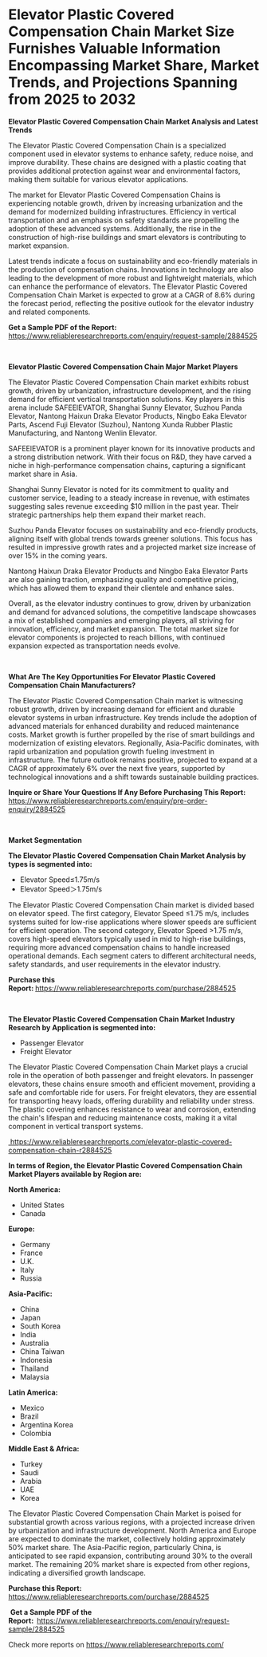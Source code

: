 <p><h1>Elevator Plastic Covered Compensation Chain Market Size Furnishes Valuable Information Encompassing Market Share, Market Trends, and Projections Spanning from 2025 to 2032</h1></p><p><strong>Elevator Plastic Covered Compensation Chain Market Analysis and Latest Trends</strong></p>
<p><p>The Elevator Plastic Covered Compensation Chain is a specialized component used in elevator systems to enhance safety, reduce noise, and improve durability. These chains are designed with a plastic coating that provides additional protection against wear and environmental factors, making them suitable for various elevator applications.</p><p>The market for Elevator Plastic Covered Compensation Chains is experiencing notable growth, driven by increasing urbanization and the demand for modernized building infrastructures. Efficiency in vertical transportation and an emphasis on safety standards are propelling the adoption of these advanced systems. Additionally, the rise in the construction of high-rise buildings and smart elevators is contributing to market expansion.</p><p>Latest trends indicate a focus on sustainability and eco-friendly materials in the production of compensation chains. Innovations in technology are also leading to the development of more robust and lightweight materials, which can enhance the performance of elevators. The Elevator Plastic Covered Compensation Chain Market is expected to grow at a CAGR of 8.6% during the forecast period, reflecting the positive outlook for the elevator industry and related components.</p></p>
<p><strong>Get a Sample PDF of the Report:&nbsp;</strong> <a href="https://www.reliableresearchreports.com/enquiry/request-sample/2884525?utm_campaign=3207&utm_medium=2&utm_source=Github&utm_content=ia&utm_term=13032025&utm_id=elevator-plastic-covered-compensation-chain">https://www.reliableresearchreports.com/enquiry/request-sample/2884525</a></p>
<p>&nbsp;</p>
<p><strong>Elevator Plastic Covered Compensation Chain Major Market Players</strong></p>
<p><p>The Elevator Plastic Covered Compensation Chain market exhibits robust growth, driven by urbanization, infrastructure development, and the rising demand for efficient vertical transportation solutions. Key players in this arena include SAFEElEVATOR, Shanghai Sunny Elevator, Suzhou Panda Elevator, Nantong Haixun Draka Elevator Products, Ningbo Eaka Elevator Parts, Ascend Fuji Elevator (Suzhou), Nantong Xunda Rubber Plastic Manufacturing, and Nantong Wenlin Elevator. </p><p>SAFEElEVATOR is a prominent player known for its innovative products and a strong distribution network. With their focus on R&D, they have carved a niche in high-performance compensation chains, capturing a significant market share in Asia.</p><p>Shanghai Sunny Elevator is noted for its commitment to quality and customer service, leading to a steady increase in revenue, with estimates suggesting sales revenue exceeding $10 million in the past year. Their strategic partnerships help them expand their market reach.</p><p>Suzhou Panda Elevator focuses on sustainability and eco-friendly products, aligning itself with global trends towards greener solutions. This focus has resulted in impressive growth rates and a projected market size increase of over 15% in the coming years.</p><p>Nantong Haixun Draka Elevator Products and Ningbo Eaka Elevator Parts are also gaining traction, emphasizing quality and competitive pricing, which has allowed them to expand their clientele and enhance sales.</p><p>Overall, as the elevator industry continues to grow, driven by urbanization and demand for advanced solutions, the competitive landscape showcases a mix of established companies and emerging players, all striving for innovation, efficiency, and market expansion. The total market size for elevator components is projected to reach billions, with continued expansion expected as transportation needs evolve.</p></p>
<p>&nbsp;</p>
<p><strong>What Are The Key Opportunities For Elevator Plastic Covered Compensation Chain Manufacturers?</strong></p>
<p><p>The Elevator Plastic Covered Compensation Chain market is witnessing robust growth, driven by increasing demand for efficient and durable elevator systems in urban infrastructure. Key trends include the adoption of advanced materials for enhanced durability and reduced maintenance costs. Market growth is further propelled by the rise of smart buildings and modernization of existing elevators. Regionally, Asia-Pacific dominates, with rapid urbanization and population growth fueling investment in infrastructure. The future outlook remains positive, projected to expand at a CAGR of approximately 6% over the next five years, supported by technological innovations and a shift towards sustainable building practices.</p></p>
<p><strong>Inquire or Share Your Questions If Any Before Purchasing This Report:</strong> <a href="https://www.reliableresearchreports.com/enquiry/pre-order-enquiry/2884525?utm_campaign=3207&utm_medium=2&utm_source=Github&utm_content=ia&utm_term=13032025&utm_id=elevator-plastic-covered-compensation-chain">https://www.reliableresearchreports.com/enquiry/pre-order-enquiry/2884525</a></p>
<p>&nbsp;</p>
<p><strong>Market Segmentation</strong></p>
<p><strong>The Elevator Plastic Covered Compensation Chain Market Analysis by types is segmented into:</strong></p>
<p><ul><li>Elevator Speed≤1.75m/s</li><li>Elevator Speed＞1.75m/s</li></ul></p>
<p><p>The Elevator Plastic Covered Compensation Chain market is divided based on elevator speed. The first category, Elevator Speed ≤1.75 m/s, includes systems suited for low-rise applications where slower speeds are sufficient for efficient operation. The second category, Elevator Speed >1.75 m/s, covers high-speed elevators typically used in mid to high-rise buildings, requiring more advanced compensation chains to handle increased operational demands. Each segment caters to different architectural needs, safety standards, and user requirements in the elevator industry.</p></p>
<p><strong>Purchase this Report:&nbsp;</strong><a href="https://www.reliableresearchreports.com/purchase/2884525?utm_campaign=3207&utm_medium=2&utm_source=Github&utm_content=ia&utm_term=13032025&utm_id=elevator-plastic-covered-compensation-chain">https://www.reliableresearchreports.com/purchase/2884525</a></p>
<p>&nbsp;</p>
<p><strong>The Elevator Plastic Covered Compensation Chain Market Industry Research by Application is segmented into:</strong></p>
<p><ul><li>Passenger Elevator</li><li>Freight Elevator</li></ul></p>
<p><p>The Elevator Plastic Covered Compensation Chain Market plays a crucial role in the operation of both passenger and freight elevators. In passenger elevators, these chains ensure smooth and efficient movement, providing a safe and comfortable ride for users. For freight elevators, they are essential for transporting heavy loads, offering durability and reliability under stress. The plastic covering enhances resistance to wear and corrosion, extending the chain's lifespan and reducing maintenance costs, making it a vital component in vertical transport systems.</p></p>
<p><a href="https://www.reliableresearchreports.com/elevator-plastic-covered-compensation-chain-r2884525?utm_campaign=3207&utm_medium=2&utm_source=Github&utm_content=ia&utm_term=13032025&utm_id=elevator-plastic-covered-compensation-chain">&nbsp;https://www.reliableresearchreports.com/elevator-plastic-covered-compensation-chain-r2884525</a></p>
<p><strong>In terms of Region, the Elevator Plastic Covered Compensation Chain Market Players available by Region are:</strong></p>
<p>
    <p> <strong> North America: </strong>
        <ul>
            <li>United States</li>
            <li>Canada</li>
        </ul>
        </p> 
    <p> <strong> Europe: </strong>
        <ul>
            <li>Germany</li>
            <li>France</li>
            <li>U.K.</li>
            <li>Italy</li>
            <li>Russia</li>
        </ul>
        </p> 
    <p> <strong> Asia-Pacific: </strong>
        <ul>
            <li>China</li>
            <li>Japan</li>
            <li>South Korea</li>
            <li>India</li>
            <li>Australia</li>
            <li>China Taiwan</li>
            <li>Indonesia</li>
            <li>Thailand</li>
            <li>Malaysia</li>
        </ul>
        </p> 
    <p> <strong> Latin America: </strong>
        <ul>
            <li>Mexico</li>
            <li>Brazil</li>
            <li>Argentina Korea</li>
            <li>Colombia</li>
        </ul>
        </p> 
    <p> <strong> Middle East & Africa: </strong>
        <ul>
            <li>Turkey</li>
            <li>Saudi</li>
            <li>Arabia</li>
            <li>UAE</li>
            <li>Korea</li>
        </ul>
    </p>
    </p>
<p><p>The Elevator Plastic Covered Compensation Chain Market is poised for substantial growth across various regions, with a projected increase driven by urbanization and infrastructure development. North America and Europe are expected to dominate the market, collectively holding approximately 50% market share. The Asia-Pacific region, particularly China, is anticipated to see rapid expansion, contributing around 30% to the overall market. The remaining 20% market share is expected from other regions, indicating a diversified growth landscape.</p></p>
<p><strong>Purchase this Report: </strong><a href="https://www.reliableresearchreports.com/purchase/2884525?utm_campaign=3207&utm_medium=2&utm_source=Github&utm_content=ia&utm_term=13032025&utm_id=elevator-plastic-covered-compensation-chain">https://www.reliableresearchreports.com/purchase/2884525</a></p>
<p>&nbsp;<strong>Get a Sample PDF of the Report:&nbsp;&nbsp;</strong><a href="https://www.reliableresearchreports.com/enquiry/request-sample/2884525?utm_campaign=3207&utm_medium=2&utm_source=Github&utm_content=ia&utm_term=13032025&utm_id=elevator-plastic-covered-compensation-chain">https://www.reliableresearchreports.com/enquiry/request-sample/2884525</a></p>
<p><strong></strong></p>
<p>Check more reports on <a href="https://www.reliableresearchreports.com/?utm_campaign=3207&utm_medium=2&utm_source=Github&utm_content=ia&utm_term=13032025&utm_id=elevator-plastic-covered-compensation-chain">https://www.reliableresearchreports.com/</a></p>
